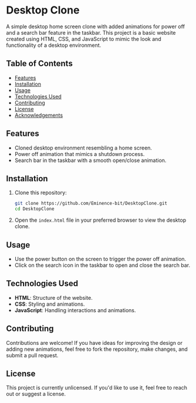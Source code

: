 # Desktop Clone

A simple desktop home screen clone with added animations for power off and a search bar feature in the taskbar. This project is a basic website created using HTML, CSS, and JavaScript to mimic the look and functionality of a desktop environment.

## Table of Contents
- [Features](#features)
- [Installation](#installation)
- [Usage](#usage)
- [Technologies Used](#technologies-used)
- [Contributing](#contributing)
- [License](#license)
- [Acknowledgements](#acknowledgements)

## Features
- Cloned desktop environment resembling a home screen.
- Power off animation that mimics a shutdown process.
- Search bar in the taskbar with a smooth open/close animation.

## Installation

1. Clone this repository:
    ```bash
    git clone https://github.com/Eminence-bit/DesktopClone.git
    cd DesktopClone
    ```

2. Open the `index.html` file in your preferred browser to view the desktop clone.

## Usage

- Use the power button on the screen to trigger the power off animation.
- Click on the search icon in the taskbar to open and close the search bar.

## Technologies Used

- **HTML**: Structure of the website.
- **CSS**: Styling and animations.
- **JavaScript**: Handling interactions and animations.

## Contributing

Contributions are welcome! If you have ideas for improving the design or adding new animations, feel free to fork the repository, make changes, and submit a pull request.

## License

This project is currently unlicensed. If you'd like to use it, feel free to reach out or suggest a license.
